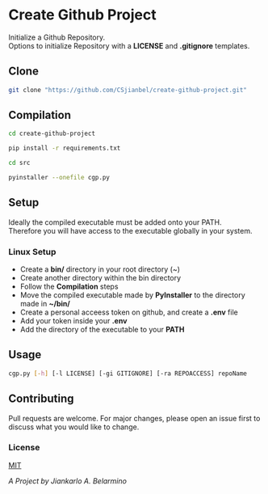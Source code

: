 # Create Github Project

Initialize a Github Repository.<br />
Options to initialize Repository with a **LICENSE** and **.gitignore** templates.<br />

## Clone

```bash
git clone "https://github.com/CSjianbel/create-github-project.git"
```

## Compilation

```bash
cd create-github-project

pip install -r requirements.txt

cd src

pyinstaller --onefile cgp.py
```

## Setup

Ideally the compiled executable must be added onto your PATH.<br />
Therefore you will have access to the executable globally in your system.<br />

### Linux Setup

- Create a **bin/** directory in your root directory (~)
- Create another directory within the bin directory
- Follow the **Compilation** steps
- Move the compiled executable made by **PyInstaller** to the directory made in **~/bin/**
- Create a personal acceess token on github, and create a **.env** file
- Add your token inside your **.env**
- Add the directory of the executable to your **PATH**

## Usage

```bash
cgp.py [-h] [-l LICENSE] [-gi GITIGNORE] [-ra REPOACCESS] repoName
```

## Contributing

Pull requests are welcome. For major changes, please open an issue first to discuss what you would like to change.

### License

[MIT](https://choosealicense.com/licenses/mit/)

_A Project by Jiankarlo A. Belarmino_
